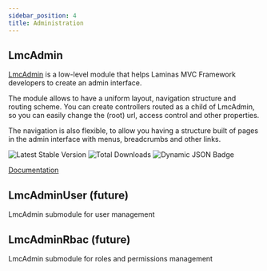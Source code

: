 ```yaml
---
sidebar_position: 4
title: Administration
---
```


## LmcAdmin

[LmcAdmin](https://lm-commons.github.io/LmcAdmin) is a low-level module that helps Laminas MVC Framework developers to 
create an admin interface. 

The module allows to have a uniform layout, navigation structure and routing scheme. You can create controllers routed
as a child of LmcAdmin, so you can easily change the (root) url, access control and other properties. 

The navigation is also flexible, to allow you having a structure built of pages in the admin interface with menus, 
breadcrumbs and other links.

![Latest Stable Version](https://poser.pugx.org/lm-commons/lmc-admin/v/stable)
![Total Downloads](http://poser.pugx.org/lm-commons/lmc-admin/downloads)
![Dynamic JSON Badge](https://img.shields.io/badge/dynamic/json?url=https%3A%2F%2Fapi.github.com%2Frepos%2Flm-commons%2Flmcadmin%2Fproperties%2Fvalues&query=%24%5B%3A1%5D.value&label=Maintenance%20Status)



[Documentation](https://lm-commons.github.io/LmcAdmin)

## LmcAdminUser (future)

LmcAdmin submodule for user management

## LmcAdminRbac (future)

LmcAdmin submodule for roles and permissions management